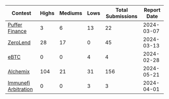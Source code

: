 | Contest | Highs | Mediums | Lows | Total Submissions | Report Date |
| ------ | ----- | ------- | ---- | ----------------- |---------- |
| [Puffer Finance](https://immunefi.com/bounty/pufferfinance-boost/) | 3 | 6 | 13 | 22 | 2024-03-07 |
| [ZeroLend](https://immunefi.com/bounty/zerolend-boost/) | 28 | 17 | 0 | 45 | 2024-03-13 |
| [eBTC](https://immunefi.com/bounty/ebtc-boost/) | 0 | 0 | 4 | 4 | 2024-02-28 |
| [Alchemix](https://immunefi.com/bounty/alchemix-boost/) | 104 | 21 | 31 | 156 | 2024-05-21 |
| [Immunefi Arbitration](https://immunefi.com/bounty/immunefiarbitration-boost/) | 0 | 0 | 3 | 3 | 2024-04-01 |
